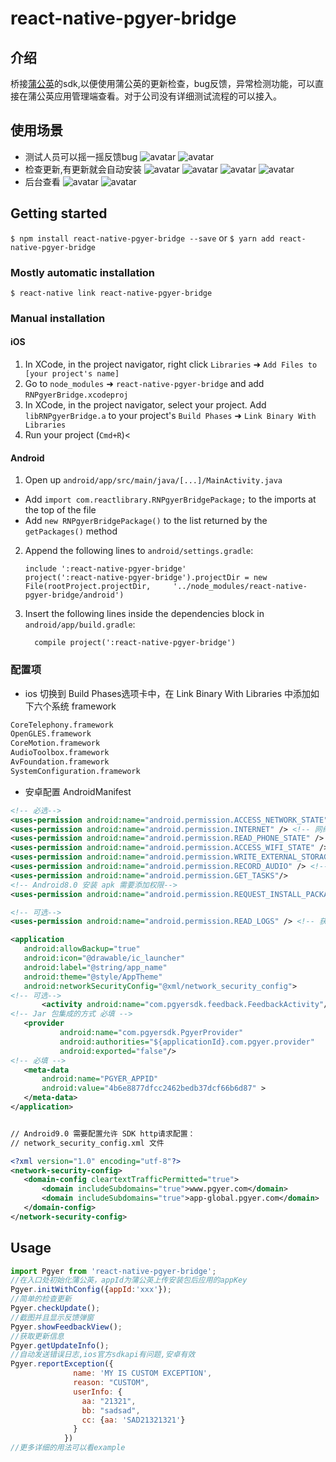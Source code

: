 
# react-native-pgyer-bridge

## 介绍


桥接[蒲公英](!https://www.pgyer.com/doc)的sdk,以便使用蒲公英的更新检查，bug反馈，异常检测功能，可以直接在蒲公英应用管理端查看。对于公司没有详细测试流程的可以接入。

## 使用场景
- 测试人员可以摇一摇反馈bug
![avatar](img/android_back.png)
![avatar](img/ios_back.png)
- 检查更新,有更新就会自动安装
![avatar](img/android_update.png)
![avatar](img/android_down.png)
![avatar](img/android_install.png)
![avatar](img/ios_update.png)
- 后台查看
![avatar](img/feed_back.png)
![avatar](img/crash.png)
## Getting started

`$ npm install react-native-pgyer-bridge --save` or `$ yarn add react-native-pgyer-bridge`

### Mostly automatic installation

`$ react-native link react-native-pgyer-bridge`

### Manual installation


#### iOS

1. In XCode, in the project navigator, right click `Libraries` ➜ `Add Files to [your project's name]`
2. Go to `node_modules` ➜ `react-native-pgyer-bridge` and add `RNPgyerBridge.xcodeproj`
3. In XCode, in the project navigator, select your project. Add `libRNPgyerBridge.a` to your project's `Build Phases` ➜ `Link Binary With Libraries`
4. Run your project (`Cmd+R`)<

#### Android

1. Open up `android/app/src/main/java/[...]/MainActivity.java`
  - Add `import com.reactlibrary.RNPgyerBridgePackage;` to the imports at the top of the file
  - Add `new RNPgyerBridgePackage()` to the list returned by the `getPackages()` method
2. Append the following lines to `android/settings.gradle`:
  	```
  	include ':react-native-pgyer-bridge'
  	project(':react-native-pgyer-bridge').projectDir = new File(rootProject.projectDir, 	'../node_modules/react-native-pgyer-bridge/android')
  	```
3. Insert the following lines inside the dependencies block in `android/app/build.gradle`:
  	```
      compile project(':react-native-pgyer-bridge')
  	```
### 配置项
 - ios 切换到 Build Phases选项卡中，在 Link Binary With Libraries 中添加如下六个系统 framework
 ```xml
CoreTelephony.framework
OpenGLES.framework
CoreMotion.framework
AudioToolbox.framework
AvFoundation.framework
SystemConfiguration.framework
```
 - 安卓配置 AndroidManifest
 ```xml
<!-- 必选-->
<uses-permission android:name="android.permission.ACCESS_NETWORK_STATE" /> <!-- 获取网络状态 -->
<uses-permission android:name="android.permission.INTERNET" /> <!-- 网络通信-->
<uses-permission android:name="android.permission.READ_PHONE_STATE" />  <!-- 获取设备信息 -->
<uses-permission android:name="android.permission.ACCESS_WIFI_STATE" /> <!-- 获取MAC地址-->
<uses-permission android:name="android.permission.WRITE_EXTERNAL_STORAGE" /> <!-- 读写sdcard，storage等等 -->
<uses-permission android:name="android.permission.RECORD_AUDIO" /> <!-- 允许程序录制音频 -->
<uses-permission android:name="android.permission.GET_TASKS"/>
<!-- Android8.0 安装 apk 需要添加权限-->
<uses-permission android:name="android.permission.REQUEST_INSTALL_PACKAGES" />

<!-- 可选-->
<uses-permission android:name="android.permission.READ_LOGS" /> <!-- 获取logcat日志 -->

<application
    android:allowBackup="true"
    android:icon="@drawable/ic_launcher"
    android:label="@string/app_name"
    android:theme="@style/AppTheme"
    android:networkSecurityConfig="@xml/network_security_config">
<!-- 可选-->
        <activity android:name="com.pgyersdk.feedback.FeedbackActivity"/>
<!-- Jar 包集成的方式 必填 -->
    <provider
            android:name="com.pgyersdk.PgyerProvider"
            android:authorities="${applicationId}.com.pgyer.provider"
            android:exported="false"/>
<!-- 必填 -->
    <meta-data
        android:name="PGYER_APPID"
        android:value="4b6e8877dfcc2462bedb37dcf66b6d87" >
    </meta-data>
</application>


// Android9.0 需要配置允许 SDK http请求配置：
// network_security_config.xml 文件

<?xml version="1.0" encoding="utf-8"?>
<network-security-config>
    <domain-config cleartextTrafficPermitted="true">
        <domain includeSubdomains="true">www.pgyer.com</domain>
        <domain includeSubdomains="true">app-global.pgyer.com</domain>
    </domain-config>
</network-security-config>


```
## Usage
```javascript
import Pgyer from 'react-native-pgyer-bridge';
//在入口处初始化蒲公英，appId为蒲公英上传安装包后应用的appKey
Pgyer.initWithConfig({appId:'xxx'});
//简单的检查更新
Pgyer.checkUpdate();
//截图并且显示反馈弹窗
Pgyer.showFeedbackView();
//获取更新信息
Pgyer.getUpdateInfo();
//自动发送错误日志,ios官方sdkapi有问题,安卓有效
Pgyer.reportException({
              name: 'MY IS CUSTOM EXCEPTION',
              reason: "CUSTOM",
              userInfo: {
                aa: "21321",
                bb: "sadsad",
                cc: {aa: 'SAD21321321'}
              }
            })
//更多详细的用法可以看example

```
